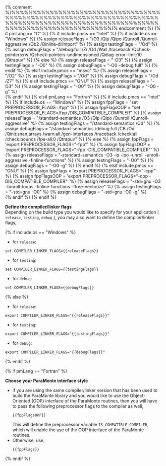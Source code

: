 {% comment %}%%%%%%%%%%%%%%%%%%%%%%%%%%%%%%%%%%%%%%%%%%%%%%%%%%%%%%%%%%%%%%%%%%%%%%%%%%%%%%%%%%%%%%%%%%%%%%%%%%%%%%%%%%%%%%%%%%%%%%%%%%%%%%%%%%%%{% endcomment %}
{% if pmLang == "C" %}
    {% if include.pmcs == "Intel" %}
        {% if include.os == "Windows" %}
            {% assign releaseFlags = "/O3 /Qip /Qipo /Qunroll /Qunroll-aggressive /Ob2 /Qinline-dllimport" %}
            {% assign testingFlags = "/Od" %}
            {% assign debugFlags = "/debug:full /Zi /Od /Wall /traceback /Qcheck-pointers:rw /Qcheck-pointers-undimensioned /Qdiag-error-limit:10 /Qtrapuv" %}
        {% else %}
            {% assign releaseFlags = "-O3" %}
            {% assign testingFlags = "-O0" %}
            {% assign debugFlags = "-O0 -debug full" %}
        {% endif %}
    {% elsif include.pmcs == "msvc" %}
        {% assign releaseFlags = "/O2" %}
        {% assign testingFlags = "/Od" %}
        {% assign debugFlags = "/Od /Z7" %}
    {% elsif include.pmcs == "GNU" %}
        {% assign releaseFlags = "-O3" %}
        {% assign testingFlags = "-O0" %}
        {% assign debugFlags = "-O0 -g" %}        
    {% endif %}
{% elsif pmLang == "Fortran" %}
    {% if include.pmcs == "Intel" %}
        {% if include.os == "Windows" %}
            {% assign fppFlags = "set PREPROCESSOR_FLAGS=/fpp" %}
            {% assign fppFlagsOOP = "set PREPROCESSOR_FLAGS=/fpp /DIS_COMPATIBLE_COMPILER" %}
            {% assign releaseFlags = "/standard-semantics /O3 /Qip /Qipo /Qunroll /Qunroll-aggressive" %}
            {% assign testingFlags = "/standard-semantics /Od" %}
            {% assign debugFlags = "/standard-semantics /debug:full /CB /Od /Qinit:snan,arrays /warn:all /gen-interfaces /traceback /check:all /check:bounds /fpe-all:0 /Qtrapuv" %}
        {% else %}
            {% assign fppFlags = 'export PREPROCESSOR_FLAGS="-fpp"' %}
            {% assign fppFlagsOOP = 'export PREPROCESSOR_FLAGS="-fpp -DIS_COMPATIBLE_COMPILER"' %}
            {% assign releaseFlags = "-standard-semantics -O3 -ip -ipo -unroll -unroll-aggressive -finline-functions" %}
            {% assign testingFlags = "-O0" %}
            {% assign debugFlags = "-O0 -g" %}
        {% endif %}
    {% elsif include.pmcs == "GNU" %}
        {% assign fppFlags = 'export PREPROCESSOR_FLAGS="-cpp"' %}
        {% assign fppFlagsOOP = 'export PREPROCESSOR_FLAGS="-cpp -DIS_COMPATIBLE_COMPILER"' %}
        {% assign releaseFlags = "-std=gnu -O3 -funroll-loops -finline-functions -ftree-vectorize" %}
        {% assign testingFlags = "-std=gnu -O0" %}
        {% assign debugFlags = "-std=gnu -O0 -g" %}        
    {% endif %}
{% endif %}

**Define the compiler/linker flags**  
Depending on the build type you would like to specify for your application ( `release`, `testing`, `debug` ), you may also want to define the compiler/linker flags,  

{% if include.os == "Windows" %}

-   for `release`:  
```shell
set COMPILER_LINKER_FLAGS={{releaseFlags}}
```  
-   for `testing`:  
```shell
set COMPILER_LINKER_FLAGS={{testingFlags}}
```  
-   for `debug`:  
```shell
set COMPILER_LINKER_FLAGS={{debugFlags}}
```  

{% else %}

-   for `release`:  
```shell
export COMPILER_LINKER_FLAGS="{{releaseFlags}}"
```  
-   for `testing`:  
```shell
export COMPILER_LINKER_FLAGS="{{testingFlags}}"
```  
-   for `debug`:  
```shell
export COMPILER_LINKER_FLAGS="{{debugFlags}}"
```  

{% endif %}

{% if pmLang == "Fortran" %}

**Choose your ParaMonte interface style**  

-   If you are using the same compiler/linker version that has been used to build the ParaMonte library and you would like to use the Object-Oriented (OOP) interface of the ParaMonte routines, then you will have to pass the following preprocessor flags to the compiler as well,  
    ```shell
    {{fppFlagsOOP}}
    ```  
    This will define the preprocessor variable `IS_COMPATIBLE_COMPILER`, which will enable the use of the OOP interface of the ParaMonte routines.  
-   Otherwise, use,  
    ```shell
    {{fppFlags}}
    ```  

{% endif %}
